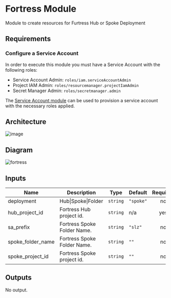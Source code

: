 # Fortress Module

Module to create resources for Furtress Hub or Spoke Deployment

## Requirements

### Configure a Service Account

In order to execute this module you must have a Service Account with the following roles:

- Service Account Admin: `roles/iam.serviceAccountAdmin`
- Project IAM Admin: `roles/resourcemanager.projectIamAdmin`
- Secret Manager Admin: `roles/secretmanager.admin`

The [Service Account module](../service_account) can be used to provision a service account with the necessary roles applied.

## Architecture

![image](https://user-images.githubusercontent.com/80126401/136115530-123e3ed9-954c-4a34-886f-ffde2847e9d9.png)

## Diagram

![fortress](https://user-images.githubusercontent.com/89442747/149097926-a3cd1bd6-4ad0-455e-ba11-103e1ce15d5a.png)

<!-- BEGINNING OF PRE-COMMIT-TERRAFORM DOCS HOOK -->
## Inputs

| Name | Description | Type | Default | Required |
|------|-------------|------|---------|:--------:|
| deployment | Hub\|Spoke\|Folder | `string` | `"spoke"` | no |
| hub\_project\_id | Fortress Hub project id. | `string` | n/a | yes |
| sa\_prefix | Fortress Spoke Folder Name. | `string` | `"slz"` | no |
| spoke\_folder\_name | Fortress Spoke Folder Name. | `string` | `""` | no |
| spoke\_project\_id | Fortress Spoke project id. | `string` | `""` | no |

## Outputs

No output.

<!-- END OF PRE-COMMIT-TERRAFORM DOCS HOOK -->
